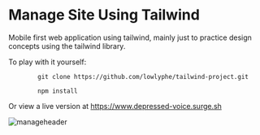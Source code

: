 # Manage Site Using Tailwind

Mobile first web application using tailwind, mainly just to practice design concepts using the tailwind library.

To play with it yourself:

            git clone https://github.com/lowlyphe/tailwind-project.git
            
            npm install

Or view a live version at https://www.depressed-voice.surge.sh

![manageheader](https://i.imgur.com/GhYyzSW.png)
